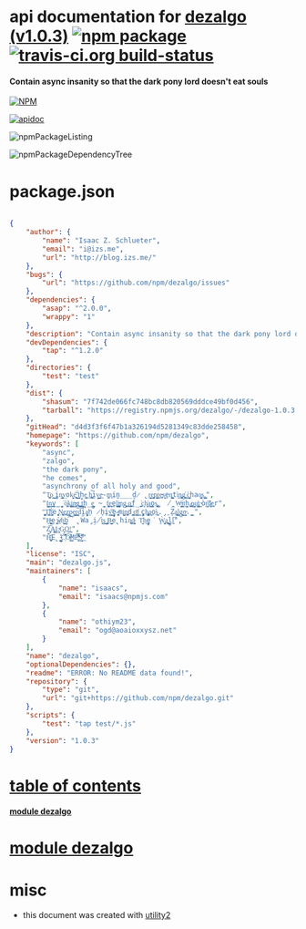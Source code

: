 # api documentation for  [dezalgo (v1.0.3)](https://github.com/npm/dezalgo)  [![npm package](https://img.shields.io/npm/v/npmdoc-dezalgo.svg?style=flat-square)](https://www.npmjs.org/package/npmdoc-dezalgo) [![travis-ci.org build-status](https://api.travis-ci.org/npmdoc/node-npmdoc-dezalgo.svg)](https://travis-ci.org/npmdoc/node-npmdoc-dezalgo)
#### Contain async insanity so that the dark pony lord doesn't eat souls

[![NPM](https://nodei.co/npm/dezalgo.png?downloads=true)](https://www.npmjs.com/package/dezalgo)

[![apidoc](https://npmdoc.github.io/node-npmdoc-dezalgo/build/screenCapture.buildNpmdoc.browser._2Fhome_2Ftravis_2Fbuild_2Fnpmdoc_2Fnode-npmdoc-dezalgo_2Ftmp_2Fbuild_2Fapidoc.html.png)](https://npmdoc.github.io/node-npmdoc-dezalgo/build/apidoc.html)

![npmPackageListing](https://npmdoc.github.io/node-npmdoc-dezalgo/build/screenCapture.npmPackageListing.svg)

![npmPackageDependencyTree](https://npmdoc.github.io/node-npmdoc-dezalgo/build/screenCapture.npmPackageDependencyTree.svg)



# package.json

```json

{
    "author": {
        "name": "Isaac Z. Schlueter",
        "email": "i@izs.me",
        "url": "http://blog.izs.me/"
    },
    "bugs": {
        "url": "https://github.com/npm/dezalgo/issues"
    },
    "dependencies": {
        "asap": "^2.0.0",
        "wrappy": "1"
    },
    "description": "Contain async insanity so that the dark pony lord doesn't eat souls",
    "devDependencies": {
        "tap": "^1.2.0"
    },
    "directories": {
        "test": "test"
    },
    "dist": {
        "shasum": "7f742de066fc748bc8db820569dddce49bf0d456",
        "tarball": "https://registry.npmjs.org/dezalgo/-/dezalgo-1.0.3.tgz"
    },
    "gitHead": "d4d3f3f6f47b1a326194d5281349c83dde258458",
    "homepage": "https://github.com/npm/dezalgo",
    "keywords": [
        "async",
        "zalgo",
        "the dark pony",
        "he comes",
        "asynchrony of all holy and good",
        "T̯̪ͅo̯͖̹ ̻̮̖̲͢i̥̖n̢͈͇̝͍v͏͉ok̭̬̝ͅe̞͍̩̫͍̩͝ ̩̮̖̟͇͉́t͔͔͎̗h͏̗̟e̘͉̰̦̠̞͓ ͕h͉̟͎̪̠̱͠ḭ̮̩v̺͉͇̩e̵͖-̺̪m͍i̜n̪̲̲̲̮d̷ ̢r̠̼̯̹̦̦͘ͅe͓̳͓̙p̺̗̫͙͘ͅr͔̰͜e̴͓̞s͉̩̩͟ͅe͏̣n͚͇̗̭̺͍tì͙̣n͏̖̥̗͎̰̪g̞͓̭̱̯̫̕ ̣̱͜ͅc̦̰̰̠̮͎͙̀hao̺̜̻͍͙ͅs͉͓̘.͎̼̺̼͕̹͘",
        "̠̞̱̰I͖͇̝̻n̦̰͍̰̟v̤̺̫̳̭̼̗͘ò̹̟̩̩͚k̢̥̠͍͉̦̬i̖͓͔̮̱̻͘n̶̳͙̫͎g̖̯̣̲̪͉ ̞͎̗͕͚ͅt̲͕̘̺̯̗̦h̘̦̲̜̻e̳͎͉̬͙ ̴̞̪̲̥f̜̯͓͓̭̭͢e̱̘͔̮e̜̤l̺̱͖̯͓͙͈͢i̵̦̬͉͔̫͚͕n͉g̨͖̙̙̹̹̟̤ ͉̪o̞̠͍̪̰͙ͅf̬̲̺ ͔͕̲͕͕̲̕c̙͉h̝͔̩̙̕ͅa̲͖̻̗̹o̥̼̫s̝̖̜̝͚̫̟.̺͚  ̸̱̲W̶̥̣͖̦i͏̤̬̱̳̣ͅt͉h̗̪̪ ̷̱͚̹̪ǫ͕̗̣̳̦͎u̼̦͔̥̮̕ţ͖͎̻͔͉ ̴͎̩òr̹̰̖͉͈͝d̷̲̦̖͓e̲͓̠r",
        "̧͚̜͓̰̭̭Ṯ̫̹̜̮̟̮͝h͚̘̩̘̖̰́e ̥̘͓͉͔͙̼N̟̜̣̘͔̪e̞̞̤͢z̰̖̘͇p̠͟e̺̱̣͍͙̝ṛ̘̬͔̙͇̠d͝ḭ̯̱̥̗̩a̛ͅn͏̦ ̷̥hi̥v̖̳̹͉̮̱͝e̹̪̘̖̰̟-̴͙͓͚̜̻mi̗̺̻͙̺ͅn̪̯͈d ͏̘͓̫̳ͅơ̹͔̳̖̣͓f͈̹̘ ͕ͅc̗̤̠̜̮̥̥h̡͍̩̭̫͚̱a̤͉̤͔͜os͕̤̼͍̲̀ͅ.̡̱ ̦Za̯̱̗̭͍̣͚l̗͉̰̤g͏̣̭̬̗̲͖ͅo̶̭̩̳̟͈.̪̦̰̳",
        "H̴̱̦̗̬̣͓̺e̮ ͉̠̰̞͎̖͟ẁh̛̺̯ͅo̖̫͡ ̢Ẁa̡̗i̸t͖̣͉̀ş͔̯̩ ̤̦̮͇̞̦̲B͎̭͇̦̼e̢hin͏͙̟̪d̴̰͓̻̣̮͕ͅ T͖̮̕h͖e̘̺̰̙͘ ̥Ẁ̦͔̻͚a̞͖̪͉l̪̠̻̰̣̠l̲͎͞",
        "Z̘͍̼͎̣͔͝Ą̲̜̱̱̹̤͇L̶̝̰̭͔G͍̖͍O̫͜ͅ!̼̤ͅ",
        "H̝̪̜͓̀̌̂̒E̢̙̠̣ ̴̳͇̥̟̠͍̐C̹̓̑̐̆͝Ó̶̭͓̚M̬̼Ĕ̖̤͔͔̟̹̽̿̊ͥ̍ͫS̻̰̦̻̖̘̱̒ͪ͌̅͟"
    ],
    "license": "ISC",
    "main": "dezalgo.js",
    "maintainers": [
        {
            "name": "isaacs",
            "email": "isaacs@npmjs.com"
        },
        {
            "name": "othiym23",
            "email": "ogd@aoaioxxysz.net"
        }
    ],
    "name": "dezalgo",
    "optionalDependencies": {},
    "readme": "ERROR: No README data found!",
    "repository": {
        "type": "git",
        "url": "git+https://github.com/npm/dezalgo.git"
    },
    "scripts": {
        "test": "tap test/*.js"
    },
    "version": "1.0.3"
}
```



# <a name="apidoc.tableOfContents"></a>[table of contents](#apidoc.tableOfContents)

#### [module dezalgo](#apidoc.module.dezalgo)



# <a name="apidoc.module.dezalgo"></a>[module dezalgo](#apidoc.module.dezalgo)



# misc
- this document was created with [utility2](https://github.com/kaizhu256/node-utility2)
